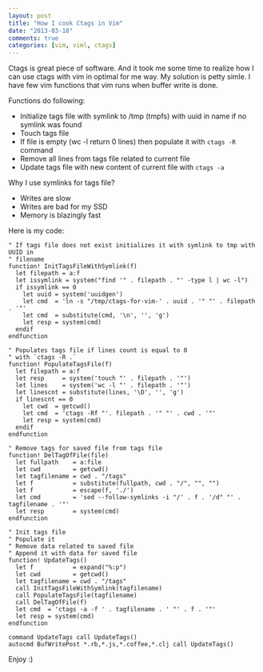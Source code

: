 ```yaml
---
layout: post
title: "How I cook Ctags in Vim"
date: "2013-03-18"
comments: true
categories: [vim, viml, ctags]
---
```

Ctags is great piece of software. And it took me some time to realize how I can use ctags with vim in optimal for me way. My solution is petty simle. I have few vim functions that vim runs when buffer write is done.

<!--more-->

Functions do following:

* Initialize tags file with symlink to /tmp (tmpfs) with uuid in name if no symlink was found
* Touch tags file
* If file is empty (wc -l return 0 lines) then populate it with `ctags -R` command
* Remove all lines from tags file related to current file
* Update tags file with new content of current file with `ctags -a`

Why I use symlinks for tags file?

* Writes are slow
* Writes are bad for my SSD
* Memory is blazingly fast

Here is my code:

```vim
" If tags file does not exist initializes it with symlink to tmp with UUID in
" filename
function! InitTagsFileWithSymlink(f)
  let filepath = a:f
  let issymlink = system("find '" . filepath . "' -type l | wc -l")
  if issymlink == 0
    let uuid = system('uuidgen')
    let cmd  = 'ln -s "/tmp/ctags-for-vim-' . uuid . '" "' . filepath . '"'
    let cmd  = substitute(cmd, '\n', '', 'g')
    let resp = system(cmd)
  endif
endfunction

" Populates tags file if lines count is equal to 0
" with `ctags -R .`
function! PopulateTagsFile(f)
  let filepath = a:f
  let resp     = system('touch "' . filepath . '"')
  let lines    = system('wc -l "' . filepath . '"')
  let linescnt = substitute(lines, '\D', '', 'g')
  if linescnt == 0
    let cwd  = getcwd()
    let cmd  = 'ctags -Rf "'. filepath . '" "' . cwd . '"'
    let resp = system(cmd)
  endif
endfunction

" Remove tags for saved file from tags file
function! DelTagOfFile(file)
  let fullpath    = a:file
  let cwd         = getcwd()
  let tagfilename = cwd . "/tags"
  let f           = substitute(fullpath, cwd . "/", "", "")
  let f           = escape(f, './')
  let cmd         = 'sed --follow-symlinks -i "/' . f . '/d" "' . tagfilename . '"'
  let resp        = system(cmd)
endfunction

" Init tags file
" Populate it
" Remove data related to saved file
" Append it with data for saved file
function! UpdateTags()
  let f           = expand("%:p")
  let cwd         = getcwd()
  let tagfilename = cwd . "/tags"
  call InitTagsFileWithSymlink(tagfilename)
  call PopulateTagsFile(tagfilename)
  call DelTagOfFile(f)
  let cmd  = 'ctags -a -f ' . tagfilename . ' "' . f . '"'
  let resp = system(cmd)
endfunction

command UpdateTags call UpdateTags()
autocmd BufWritePost *.rb,*.js,*.coffee,*.clj call UpdateTags()
```

Enjoy :)
